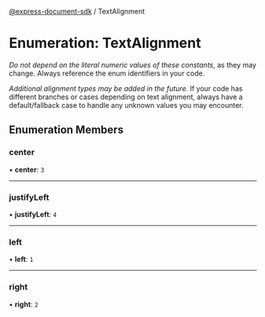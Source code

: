 [@express-document-sdk](../overview.md) / TextAlignment

# Enumeration: TextAlignment

<InlineAlert slots="text" variant="warning"/>

*Do not depend on the literal numeric values of these constants*, as they may change. Always reference the enum identifiers in your code.

<InlineAlert slots="text" variant="warning"/>

_Additional alignment types may be added in the future._ If your code has different branches or cases depending on text alignment,
always have a default/fallback case to handle any unknown values you may encounter.

## Enumeration Members

### center

• **center**: `3`

<hr />

### justifyLeft

• **justifyLeft**: `4`

---

### left

• **left**: `1`

<hr />

### right

• **right**: `2`
